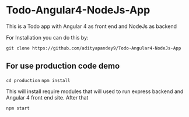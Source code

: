 # Todo-Angular4-NodeJs-App
This is a Todo app with Angular 4 as front end and NodeJs as backend

For Installation you can do this by:

`git clone https://github.com/adityapandey9/Todo-Angular4-NodeJs-App`

## For use production code demo

`cd production`
`npm install`

This will install require modules that will used to run express backend and Angular 4 front end site. After that

`npm start`
